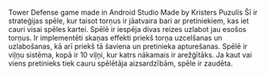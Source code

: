 Tower Defense game made in Android Studio
Made by Kristers Puzulis
Šī ir strateģijas spēle, kur taisot torņus ir jāatvaira bari ar pretiniekiem, kas iet cauri visai spēles kartei.
Spēlē ir iespēja divas reizes uzlabot jau esošos torņus.
Ir implementēti skaņas effekti priekš torņa uzcelšanas un uzlabošanas, kā arī priekš tā šaviena un pretinieka apturešanas.
Spēlē ir viļņu sistēma, kopā ir 10 viļņi, kur katrs nākamais ir arežģītāks.
Ja kaut vai viens pretinieks tiek cauru spēlētāja aizsardzībām, spēle ir zaudēta.
